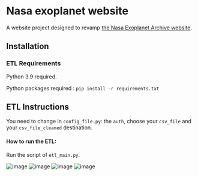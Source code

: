 # Nasa exoplanet website

A website project designed to revamp [the Nasa Exoplanet Archive website](https://exoplanetarchive.ipac.caltech.edu/index.html).

## Installation

### ETL Requirements

Python 3.9 required.

Python packages required : ```pip install -r requirements.txt```

## ETL Instructions

You need to change in `config_file.py`: the `auth`, choose your `csv_file`
and your `csv_file_cleaned` destination.

#### How to run the ETL:

Run the script of `etl_main.py`.











![image](https://user-images.githubusercontent.com/87902383/173120359-4ca0ad58-4644-412a-8d85-a233f9129a07.png)
![image](https://user-images.githubusercontent.com/87902383/173120492-10ad4f64-e287-41eb-8a22-12987115cad1.png)
![image](https://user-images.githubusercontent.com/87902383/173120555-7d05cd49-89dc-484d-8c2a-ead76ca5455c.png)
![image](https://user-images.githubusercontent.com/87902383/173120654-8213fb85-e03b-4914-a397-a1dd247735ae.png)